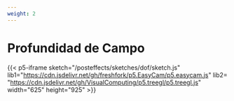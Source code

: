 ```yaml
---
weight: 2
---
```


# Profundidad de Campo


{{< p5-iframe sketch="/posteffects/sketches/dof/sketch.js" lib1="https://cdn.jsdelivr.net/gh/freshfork/p5.EasyCam/p5.easycam.js" lib2=
"https://cdn.jsdelivr.net/gh/VisualComputing/p5.treegl/p5.treegl.js" width="625" height="925" >}}
